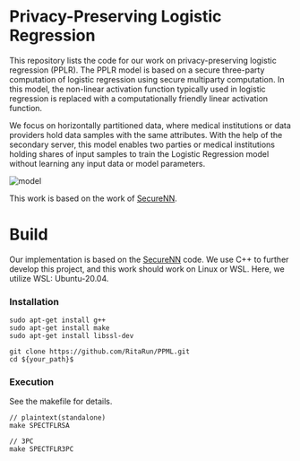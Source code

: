 # Privacy-Preserving Logistic Regression
This repository lists the code for our work on privacy-preserving logistic regression (PPLR).
The PPLR model is based on a secure three-party computation of logistic regression using secure multiparty computation.
In this model, the non-linear activation function typically used in logistic regression is replaced with a computationally friendly linear activation function.

We focus on horizontally partitioned data, where medical institutions or data providers hold data samples with the same attributes.
With the help of the secondary server, this model enables two parties or medical institutions holding shares of input samples to train the Logistic Regression model without learning any input data or model parameters.

![model](https://github.com/RitaRun/PPML/assets/40885936/dfa87448-ba72-482a-8b95-7e6079dba4ff)

This work is based on the work of [SecureNN](https://github.com/snwagh/securenn-public).

# Build
Our implementation is based on the [SecureNN](https://github.com/snwagh/securenn-public) code.
We use C++ to further develop this project, and this work should work on Linux or WSL.
Here, we utilize WSL: Ubuntu-20.04.
### Installation
```
sudo apt-get install g++
sudo apt-get install make
sudo apt-get install libssl-dev

git clone https://github.com/RitaRun/PPML.git
cd ${your_path}$
```
### Execution
See the makefile for details.
```
// plaintext(standalone)
make SPECTFLRSA

// 3PC
make SPECTFLR3PC
```
